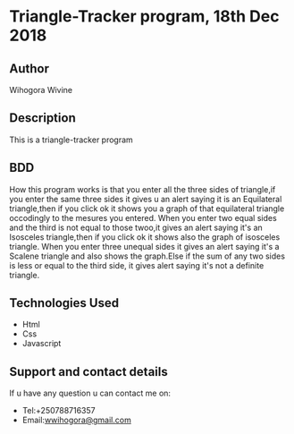 # Triangle-Tracker program, 18th Dec 2018
## Author
Wihogora Wivine
## Description
This is a triangle-tracker program
## BDD
How this program works is that you enter all the three sides of triangle,if you enter the same three sides it gives u an alert saying it is an Equilateral triangle,then if you click ok it shows you a graph of that equilateral triangle occodingly to the mesures you entered.
When you enter two equal sides and the third is not equal to those twoo,it gives an alert saying it's an Isosceles triangle,then if you click ok it shows also the graph of isosceles triangle.
When you enter three unequal sides it gives an alert saying it's a Scalene triangle and also shows the graph.Else if the sum of any two sides is less or equal to the third side, it gives alert saying it's not a definite triangle.
## Technologies Used
* Html
* Css
* Javascript
## Support and contact details
If u have any question u can contact me on:
* Tel:+250788716357
* Email:wwihogora@gmail.com